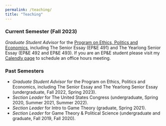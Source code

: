 ```yaml
---
permalink: /teaching/
title: "Teaching"
---
```


### Current Semester (Fall 2023)
_Graduate Student Advisor_ for the [Program on Ethics, Politics and Economics](https://epe.yale.edu/), including The Senior Essay (EP&E 491) and The Yearlong Senior Essay (EP&E 492 and EP&E 493).  If you are an EP&E student please visit my [Calendly page](https://calendly.com/collin-schumock) to schedule an office hours meeting.

### Past Semesters
* _Graduate Student Advisor_ for the Program on Ethics, Politics and Economics, including The Senior Essay and The Yearlong Senior Essay (undergraduate, Fall 2022, Spring 2023).
* _Section Leader_ for The United States Congress (undergraduate, Spring 2020, Summer 2021, Summer 2022).
* _Section Leader_ for Intro to Game Theory (graduate, Spring 2021).
* _Section Leader_ for Game Theory & Political Science (undergraduate and graduate, Fall 2019, Fall 2020).